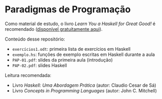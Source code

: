 # Paradigmas de Programação

Como material de estudo, o livro _Learn You a Haskell for Great Good!_ é recomendado ([disponível gratuitamente aqui](http://learnyouahaskell.com/chapters)).

Conteúdo desse repositório:
* `exercícios1.odt`: primeira lista de exercícios  em Haskell
* `exemplo.hs`: funções de exemplo escritas em Haskell durante a aula
* `PAP-01.pdf`: slides da primeira aula (introdução)
* `PAP-02.pdf`: slides Haskell

Leitura recomendada:
* Livro _Haskell: Uma Abordagem Prática_ (autor: Claudio Cesar de Sá)
* Livro _Concepts in Programming Languages_ (autor: John C. Mitchell)

